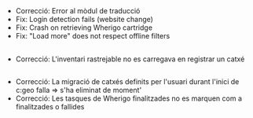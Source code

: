 ##
- Correcció: Error al mòdul de traducció
- Fix: Login detection fails (website change)
- Fix: Crash on retrieving Wherigo cartridge
- Fix: "Load more" does not respect offline filters

##
- Correcció: L'inventari rastrejable no es carregava en registrar un catxé

##
- Correcció: La migració de catxés definits per l'usuari durant l'inici de c:geo falla => s'ha eliminat de moment'
- Correcció: Les tasques de Wherigo finalitzades no es marquen com a finalitzades o fallides


